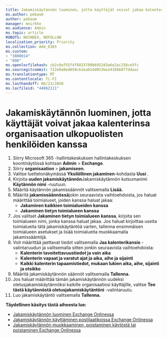 ```yaml
---
title: Jakamiskäytännön luominen, jotta käyttäjät voivat jakaa kalenterinsa organisaation ulkopuolisten henkilöiden kanssa
ms.author: pebaum
author: pebaum
manager: mnirkhe
ms.audience: Admin
ms.topic: article
ROBOTS: NOINDEX, NOFOLLOW
localization_priority: Priority
ms.collection: Adm_O365
ms.custom:
- "3800014"
- "898"
ms.openlocfilehash: cb2c0af55f4f8833709b6952d3a6e2ac258ce5fc
ms.sourcegitcommit: 722e9a0ed058cb1eab2dd053be2418b60f7d4aac
ms.translationtype: MT
ms.contentlocale: fi-FI
ms.lasthandoff: 06/23/2020
ms.locfileid: "44862111"
---
```

# <a name="create-a-sharing-policy-to-allow-your-users-to-share-their-calendar-with-people-outside-your-organization"></a>Jakamiskäytännön luominen, jotta käyttäjät voivat jakaa kalenterinsa organisaation ulkopuolisten henkilöiden kanssa

1. Siirry Microsoft 365 -hallintakeskuksen hallintakeskuksen koontinäytössä kohtaan **Admin**  >  **Exchange**.
2. Siirry **organisaation**  >  **jakamiseen**.
3. Valitse luettelonäkymässä **Yksilöllinen jakaminen**-kohdasta **Uusi** .
4. Kirjoita **uuden jakamiskäytännön**Jakamiskäytännön kutsumanimi **Käytännön nimi** -ruutuun.
5. Määritä käytännön jakamissäännöt valitsemalla **Lisää.**
6. Määritä **jakamissäännössä**jokin seuraavista vaihtoehdoista, jos haluat määrittää toimialueet, joiden kanssa haluat jakaa:
    - **Jakaminen kaikkien toimialueiden kanssa**
    - **Jakaminen tietyn toimialueen kanssa**
8. Jos valitset **Jakaminen tietyn toimialueen kanssa**, kirjoita sen toimialueen nimi, jonka kanssa haluat jakaa. Jos haluat kirjoittaa useita toimialueita tätä jakamiskäytäntöä varten, tallenna ensimmäisen toimialueen asetukset ja lisää toimialueita muokkaamalla jakamissääntöjä.
9. Voit määrittää jaettavat tiedot valitsemalla **Jaa kalenterikansio** -valintaruudun ja valitsemalla sitten jonkin seuraavista vaihtoehdoista:
    - **Kalenterin tavoitettavuustiedot ja vain aika**
    - **Kalenterin vapaat ja varatut ajat ja aika, aihe ja sijainti**
    - **Kaikki kalenterin tapaamistiedot, mukaan lukien aika, aihe, sijainti ja otsikko**
11. Määritä jakamiskäytännön säännöt valitsemalla **Tallenna.**
12. Jos haluat määrittää tämän jakamiskäytännön uudeksi oletusjakamiskäytännöksi kaikille organisaatiosi käyttäjille, valitse **Tee tästä käytännöstä oletusjakamiskäytäntöni** -valintaruutu.
13. Luo jakamiskäytäntö valitsemalla **Tallenna.**  

**Täydellinen käsitys tästä aiheesta lue:**

- [Jakamiskäytännön luominen Exchange Onlinessa](https://docs.microsoft.com/exchange/sharing/sharing-policies/create-a-sharing-policy)
- [Jakamiskäytännön käyttäminen postilaatikoissa Exchange Onlinessa](https://docs.microsoft.com/exchange/sharing/sharing-policies/apply-a-sharing-policy)
- [Jakamiskäytännön muokkaaminen, poistaminen käytöstä tai poistaminen Exchange Onlinessa](https://docs.microsoft.com/exchange/sharing/sharing-policies/modify-a-sharing-policy)